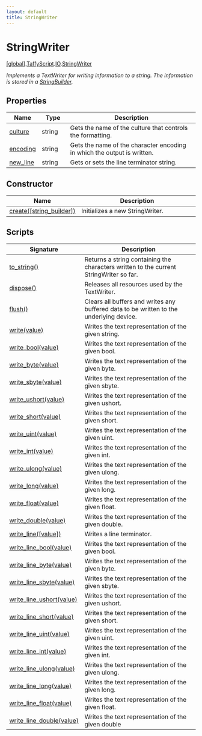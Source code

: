 ```yaml
---
layout: default
title: StringWriter
---
```


# StringWriter

[\[global\]]({{site.baseurl}}/docs/).[TaffyScript]({{site.baseurl}}/docs/TaffyScript/).[IO]({{site.baseurl}}/docs/TaffyScript/IO/).[StringWriter]({{site.baseurl}}/docs/TaffyScript/IO/StringWriter/)

_Implements a TextWriter for writing information to a string. The information is stored in a [StringBuilder]({{site.baseurl}}/docs/TaffyScript/Strings/StringBuilder)._

## Properties

<table>
  <col width="15%">
  <col width="15%">
  <thead>
    <tr>
      <th>Name</th>
      <th>Type</th>
      <th>Description</th>
    </tr>
  </thead>
  <tbody>
    <tr>
      <td><a href="{{site.baseurl}}/docs/TaffyScript/IO/StringWriter/culture/">culture</a></td>
      <td>string</td>
      <td>Gets the name of the culture that controls the formatting.</td>
    </tr>
    <tr>
      <td><a href="{{site.baseurl}}/docs/TaffyScript/IO/StringWriter/encoding/">encoding</a></td>
      <td>string</td>
      <td>Gets the name of the character encoding in which the output is written.</td>
    </tr>
    <tr>
      <td><a href="{{site.baseurl}}/docs/TaffyScript/IO/StringWriter/new_line/">new_line</a></td>
      <td>string</td>
      <td>Gets or sets the line terminator string.</td>
    </tr>
  </tbody>
</table>

## Constructor

<table>
  <col width="20%">
  <thead>
    <tr>
      <th>Name</th>
      <th>Description</th>
    </tr>
  </thead>
  <tbody>
    <tr>
      <td><a href="{{site.baseurl}}/docs/TaffyScript/IO/StringWriter/create/">create([string_builder])</a></td>
      <td>Initializes a new StringWriter.</td>
    </tr>
  </tbody>
</table>

## Scripts

<table>
  <col width="20%">
  <thead>
    <tr>
      <th>Signature</th>
      <th>Description</th>
    </tr>
  </thead>
  <tbody>
    <tr>
      <td><a href="{{site.baseurl}}/docs/TaffyScript/IO/StringWriter/to_string">to_string()</a></td>
      <td>Returns a string containing the characters written to the current StringWriter so far.</td>
    </tr>
    <tr>
      <td><a href="{{site.baseurl}}/docs/TaffyScript/IO/StringWriter/dispose">dispose()</a></td>
      <td>Releases all resources used by the TextWriter.</td>
    </tr>
    <tr>
      <td><a href="{{site.baseurl}}/docs/TaffyScript/IO/StringWriter/flush">flush()</a></td>
      <td>Clears all buffers and writes any buffered data to be written to the underlying device.</td>
    </tr>
    <tr>
      <td><a href="{{site.baseurl}}/docs/TaffyScript/IO/StringWriter/write">write(value)</a></td>
      <td>Writes the text representation of the given string.</td>
    </tr>
    <tr>
      <td><a href="{{site.baseurl}}/docs/TaffyScript/IO/StringWriter/write_bool">write_bool(value)</a></td>
      <td>Writes the text representation of the given bool.</td>
    </tr>
    <tr>
      <td><a href="{{site.baseurl}}/docs/TaffyScript/IO/StringWriter/write_byte">write_byte(value)</a></td>
      <td>Writes the text representation of the given byte.</td>
    </tr>
    <tr>
      <td><a href="{{site.baseurl}}/docs/TaffyScript/IO/StringWriter/write_sbyte">write_sbyte(value)</a></td>
      <td>Writes the text representation of the given sbyte.</td>
    </tr>
    <tr>
      <td><a href="{{site.baseurl}}/docs/TaffyScript/IO/StringWriter/write_ushort">write_ushort(value)</a></td>
      <td>Writes the text representation of the given ushort.</td>
    </tr>
    <tr>
      <td><a href="{{site.baseurl}}/docs/TaffyScript/IO/StringWriter/write_short">write_short(value)</a></td>
      <td>Writes the text representation of the given short.</td>
    </tr>
    <tr>
      <td><a href="{{site.baseurl}}/docs/TaffyScript/IO/StringWriter/write_uint">write_uint(value)</a></td>
      <td>Writes the text representation of the given uint.</td>
    </tr>
    <tr>
      <td><a href="{{site.baseurl}}/docs/TaffyScript/IO/StringWriter/write_int">write_int(value)</a></td>
      <td>Writes the text representation of the given int.</td>
    </tr>
    <tr>
      <td><a href="{{site.baseurl}}/docs/TaffyScript/IO/StringWriter/write_ulong">write_ulong(value)</a></td>
      <td>Writes the text representation of the given ulong.</td>
    </tr>
    <tr>
      <td><a href="{{site.baseurl}}/docs/TaffyScript/IO/StringWriter/write_long">write_long(value)</a></td>
      <td>Writes the text representation of the given long.</td>
    </tr>
    <tr>
      <td><a href="{{site.baseurl}}/docs/TaffyScript/IO/StringWriter/write_float">write_float(value)</a></td>
      <td>Writes the text representation of the given float.</td>
    </tr>
    <tr>
      <td><a href="{{site.baseurl}}/docs/TaffyScript/IO/StringWriter/write_double">write_double(value)</a></td>
      <td>Writes the text representation of the given double.</td>
    </tr>
    <tr>
      <td><a href="{{site.baseurl}}/docs/TaffyScript/IO/StringWriter/write_line">write_line([value])</a></td>
      <td>Writes a line terminator.</td>
    </tr>
    <tr>
      <td><a href="{{site.baseurl}}/docs/TaffyScript/IO/StringWriter/write_line_bool">write_line_bool(value)</a></td>
      <td>Writes the text representation of the given bool.</td>
    </tr>
    <tr>
      <td><a href="{{site.baseurl}}/docs/TaffyScript/IO/StringWriter/write_line_byte">write_line_byte(value)</a></td>
      <td>Writes the text representation of the given byte.</td>
    </tr>
    <tr>
      <td><a href="{{site.baseurl}}/docs/TaffyScript/IO/StringWriter/write_line_sbyte">write_line_sbyte(value)</a></td>
      <td>Writes the text representation of the given sbyte.</td>
    </tr>
    <tr>
      <td><a href="{{site.baseurl}}/docs/TaffyScript/IO/StringWriter/write_line_ushort">write_line_ushort(value)</a></td>
      <td>Writes the text representation of the given ushort.</td>
    </tr>
    <tr>
      <td><a href="{{site.baseurl}}/docs/TaffyScript/IO/StringWriter/write_line_short">write_line_short(value)</a></td>
      <td>Writes the text representation of the given short.</td>
    </tr>
    <tr>
      <td><a href="{{site.baseurl}}/docs/TaffyScript/IO/StringWriter/write_line_uint">write_line_uint(value)</a></td>
      <td>Writes the text representation of the given uint.</td>
    </tr>
    <tr>
      <td><a href="{{site.baseurl}}/docs/TaffyScript/IO/StringWriter/write_line_int">write_line_int(value)</a></td>
      <td>Writes the text representation of the given int.</td>
    </tr>
    <tr>
      <td><a href="{{site.baseurl}}/docs/TaffyScript/IO/StringWriter/write_line_ulong">write_line_ulong(value)</a></td>
      <td>Writes the text representation of the given ulong.</td>
    </tr>
    <tr>
      <td><a href="{{site.baseurl}}/docs/TaffyScript/IO/StringWriter/write_line_long">write_line_long(value)</a></td>
      <td>Writes the text representation of the given long.</td>
    </tr>
    <tr>
      <td><a href="{{site.baseurl}}/docs/TaffyScript/IO/StringWriter/write_line_float">write_line_float(value)</a></td>
      <td>Writes the text representation of the given float.</td>
    </tr>
    <tr>
      <td><a href="{{site.baseurl}}/docs/TaffyScript/IO/StringWriter/write_line_double">write_line_double(value)</a></td>
      <td>Writes the text representation of the given double</td>
    </tr>
  </tbody>
</table>
